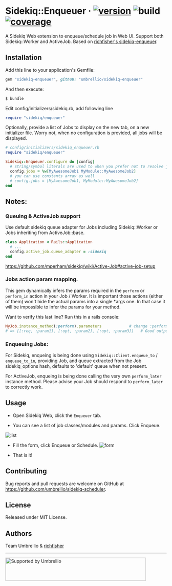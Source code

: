 # Sidekiq::Enqueuer &middot; [![version](https://badge.fury.io/gh/umbrellio%2Fsidekiq-enqueuer.svg)](https://badge.fury.io/gh/umbrellio%2Fsidekiq-enqueuer) ![build](https://github.com/umbrellio/sidekiq-enqueuer/workflows/build/badge.svg?branch=master) [![coverage](https://coveralls.io/repos/github/umbrellio/sidekiq-enqueuer/badge.svg?branch=master)](https://coveralls.io/github/umbrellio/sidekiq-enqueuer?branch=master)

A Sidekiq Web extension to enqueue/schedule job in Web UI. Support both Sidekiq::Worker and ActiveJob.
Based on [richfisher's sidekiq-enqueuer](https://github.com/richfisher/sidekiq-enqueuer).

## Installation

Add this line to your application's Gemfile:

```ruby
gem "sidekiq-enqueuer", github: "umbrellio/sidekiq-enqueuer"
```

And then execute:

```bash
$ bundle
```

Edit config/initializers/sidekiq.rb, add following line

```ruby
require "sidekiq/enqueuer"
```

Optionally, provide a list of Jobs to display on the new tab, on a new initializer file.
Worry not, when no configuration is provided, all jobs will be displayed.

```ruby
# config/initializers/sidekiq_enqueuer.rb
require "sidekiq/enqueuer"

Sidekiq::Enqueuer.configure do |config|
  # string/symbol literals are used to when you prefer not to resolve job constants
  config.jobs = %w[MyAwesomeJob1 MyModule::MyAwesomeJob2]
  # you can use constants array as well 
  # config.jobs = [MyAwesomeJob1, MyModule::MyAwesomeJob2]
end

```


## Notes:

### Queuing & ActiveJob support
Use default sidekiq queue adapter for Jobs including Sidekiq::Worker or Jobs inheriting from ActiveJob::base.

```ruby
class Application < Rails::Application
  # ...
  config.active_job.queue_adapter = :sidekiq
end
```
https://github.com/mperham/sidekiq/wiki/Active-Job#active-job-setup


### Jobs action param mapping.
This gem dynamically infers the params required in the `perform` or `perform_in` action in your Job / Worker.
It is important those actions (either of them) won't hide the actual params into a single *args one.
In that case it will be impossible to infer the params for your method.

Want to verify this last line? Run this in a rails console:
```ruby
MyJob.instance_method(:perform).parameters            # change :perform for your implemented method
# => [[:req, :param1], [:opt, :param2], [:opt, :param3]]   # Good output => [[:rest, :args], [:block, :block]]   # Bad output. Params are being wrapped into a super class.
```

### Enqueuing Jobs:

For Sidekiq, enqueing is being done using `Sidekiq::Client.enqueue_to` / `enqueue_to_in`, providing Job, and queue extracted from the Job sidekiq_options hash, defaults to 'default' queue when not present.

For ActiveJob, enqueing is being done calling the very own `perform_later` instance method. Please advise your Job should respond to `perform_later` to correctly work.

## Usage

* Open Sidekiq Web, click the `Enqueuer` tab.

* You can see a list of job classes/modules and params. Click Enqueue.

![list](https://cloud.githubusercontent.com/assets/830633/14494297/c9b01b10-01bc-11e6-8ef5-a4d29ff45fb3.png)

* Fill the form, click Enqueue or Schedule.
![form](https://cloud.githubusercontent.com/assets/830633/20659706/e8dde182-b50a-11e6-90e6-022d5c1ae2db.png)

* That is it!

## Contributing

Bug reports and pull requests are welcome on GitHub at https://github.com/umbrellio/sidekiq-scheduler.

## License

Released under MIT License.

## Authors

Team Umbrellio & [richfisher](mailto:richfisher.pan@gmail.com)

---

<a href="https://github.com/umbrellio/">
<img style="float: left;" src="https://umbrellio.github.io/Umbrellio/supported_by_umbrellio.svg" alt="Supported by Umbrellio" width="439" height="72">
</a>

